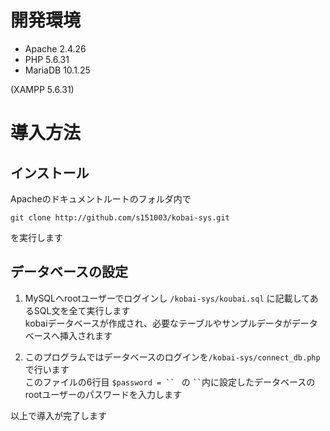 # 開発環境
* Apache 2.4.26
* PHP 5.6.31
* MariaDB 10.1.25  
  
(XAMPP 5.6.31)

# 導入方法

## インストール
Apacheのドキュメントルートのフォルダ内で  

` git clone http://github.com/s151003/kobai-sys.git `  

を実行します

## データベースの設定
1. MySQLへrootユーザーでログインし ` /kobai-sys/koubai.sql ` に記載してあるSQL文を全て実行します  
kobaiデータベースが作成され、必要なテーブルやサンプルデータがデータベースへ挿入されます  

2. このプログラムではデータベースのログインを` /kobai-sys/connect_db.php `で行います   
このファイルの6行目 `$password = `` ` の ` `` `内に設定したデータベースのrootユーザーのパスワードを入力します

以上で導入が完了します
